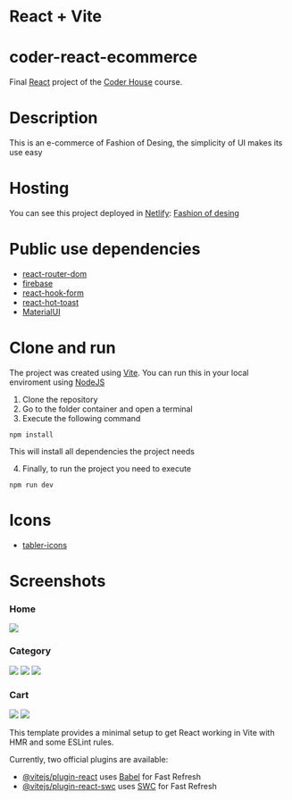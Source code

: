 # React + Vite

# coder-react-ecommerce
Final [React](https://us.coderhouse.com/online/reactjs) project of the [Coder House](https://us.coderhouse.com/) course.

# Description
This is an e-commerce of Fashion of Desing, the simplicity of UI makes its use easy

# Hosting
You can see this project deployed in [Netlify](https://www.netlify.com/): [Fashion of desing](https://quiet-basbousa-22dee2.netlify.app/)

# Public use dependencies
* [react-router-dom](https://reactrouter.com/en/main)
* [firebase](https://firebase.google.com/)
* [react-hook-form](https://react-hook-form.com/)
* [react-hot-toast](https://react-hot-toast.com/)
* [MaterialUI](https://mui.com/material-ui/getting-started/installation/)

# Clone and run
The project was created using [Vite](https://vitejs.dev/).
You can run this in your local enviroment using [NodeJS](https://nodejs.org/es)

1. Clone the repository
2. Go to the folder container and  open a terminal
3. Execute the following command
```
npm install
```
This will install all dependencies the project needs

4. Finally, to run the project you need to execute
```
npm run dev
```
# Icons
* [tabler-icons](https://icons8.com/)


# Screenshots
### Home
![](https://i.postimg.cc/RVTFLMXh/Screenshot-1.jpg)
### Category
![](https://i.postimg.cc/85WkJD71/Screenshot-4.jpg)
![](https://i.postimg.cc/CxQwcdDh/Screenshot-5.jpg)
![](https://i.postimg.cc/gjmpxh9D/Screenshot-6.jpg)

### Cart
![](https://i.postimg.cc/025xx705/Screenshot-3.jpg)
![](https://i.postimg.cc/QC02VnJ8/Screenshot-2.jpg)


This template provides a minimal setup to get React working in Vite with HMR and some ESLint rules.

Currently, two official plugins are available:

- [@vitejs/plugin-react](https://github.com/vitejs/vite-plugin-react/blob/main/packages/plugin-react/README.md) uses [Babel](https://babeljs.io/) for Fast Refresh
- [@vitejs/plugin-react-swc](https://github.com/vitejs/vite-plugin-react-swc) uses [SWC](https://swc.rs/) for Fast Refresh
